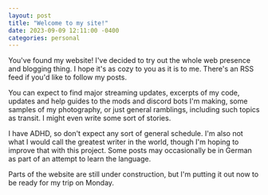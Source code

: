 ```yaml
---
layout: post
title: "Welcome to my site!"
date: 2023-09-09 12:11:00 -0400
categories: personal
---
```


You've found my website! I've decided to try out the whole web presence and blogging thing. I hope it's as cozy to you as it is to me. There's an RSS feed if you'd like to follow my posts.

You can expect to find major streaming updates, excerpts of my code, updates and help guides to the mods and discord bots I'm making, some samples of my photography, or just general ramblings, including such topics as transit. I might even write some sort of stories.

I have ADHD, so don't expect any sort of general schedule. I'm also not what I would call the greatest writer in the world, though I'm hoping to improve that with this project. Some posts may occasionally be in German as part of an attempt to learn the language.

Parts of the website are still under construction, but I'm putting it out now to be ready for my trip on Monday.